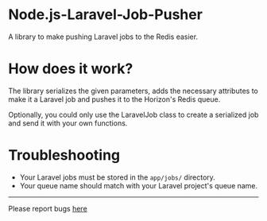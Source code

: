# Node.js-Laravel-Job-Pusher

A library to make pushing Laravel jobs to the Redis easier.

# How does it work?

The library serializes the given parameters, adds the necessary attributes to make it a Laravel job and pushes it to the Horizon's Redis queue.

Optionally, you could only use the LaravelJob class to create a serialized job and send it with your own functions.

# Troubleshooting

- Your Laravel jobs must be stored in the `app/jobs/` directory.
- Your queue name should match with your Laravel project's queue name.

---

Please report bugs [here](https://github.com/EmirGuvenni/Node.js-Laravel-Job-Pusher/issues)
